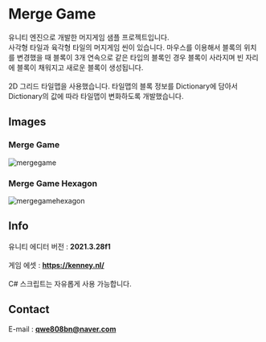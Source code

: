 <!-- https://github.com/TereaGreen -->

# Merge Game

유니티 엔진으로 개발한 머지게임 샘플 프로젝트입니다.
<br>
사각형 타일과 육각형 타일의 머지게임 씬이 있습니다. 마우스를 이용해서 블록의 위치를 변경했을 때 블록이 3개 연속으로 같은 타입의 블록인 경우 블록이 사라지며 빈 자리에 블록이 채워지고 새로운 블록이 생성됩니다.
<br><br>
2D 그리드 타일맵을 사용했습니다. 타일맵의 블록 정보를 Dictionary에 담아서 Dictionary의 값에 따라 타일맵이 변화하도록 개발했습니다.

## Images

### Merge Game

![mergegame](https://github.com/TereaGreen/MergeGame/assets/80702114/791a23c6-e53e-4b03-9774-3707be0960ff)

### Merge Game Hexagon

![mergegamehexagon](https://github.com/TereaGreen/MergeGame/assets/80702114/6e25caf0-43d2-4314-9b0e-fede3cdad5f7)

## Info

유니티 에디터 버전 : <b>2021.3.28f1</b>
<br><br>
게임 에셋 : <b>https://kenney.nl/</b>
<br><br>
C# 스크립트는 자유롭게 사용 가능합니다.

## Contact

E-mail : <b>qwe808bn@naver.com</b>

